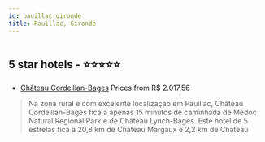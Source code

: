 ```yaml
---
id: pauillac-gironde
title: Pauillac, Gironde
---
```


<center><img src="https://i.travelapi.com/hotels/1000000/570000/565800/565776/ae21eb9f_z.jpg" alt="" /></center>


##  5 star hotels - ⭐️⭐️⭐️⭐️⭐️

-    [Château Cordeillan-Bages](https://www.hurb.com/br/aud/https://www.hurb.com/br/hotels/pauillac/chateau-cordeillan-bages-HT-WID3?cmp=18055) Prices from R$ 2.017,56
   > Na zona rural e com excelente localização em Pauillac, Château Cordeillan-Bages fica a apenas 15 minutos de caminhada de Médoc Natural Regional Park e de Château Lynch-Bages.  Este hotel de 5 estrelas fica a 20,8 km de Chateau Margaux e 2,2 km de Chateau 
